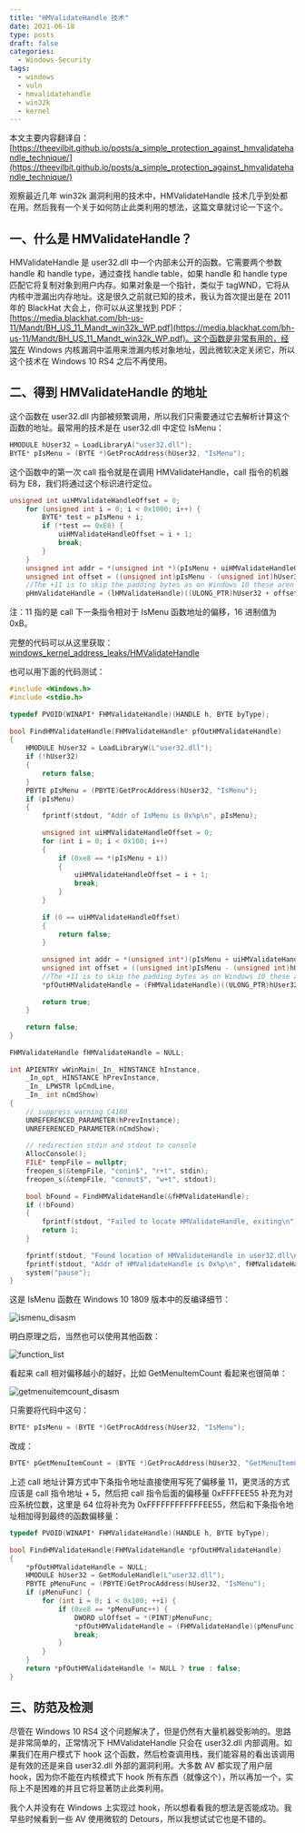 ```yaml
---
title: "HMValidateHandle 技术"
date: 2021-06-18
type: posts
draft: false
categories:
  - Windows-Security
tags:
  - windows
  - vuln
  - hmvalidatehandle
  - win32k
  - kernel
---
```


本文主要内容翻译自：[https://theevilbit.github.io/posts/a_simple_protection_against_hmvalidatehandle_technique/](https://theevilbit.github.io/posts/a_simple_protection_against_hmvalidatehandle_technique/)

观察最近几年 win32k 漏洞利用的技术中，HMValidateHandle 技术几乎到处都在用。然后我有一个关于如何防止此类利用的想法，这篇文章就讨论一下这个。

<!--more-->

## 一、什么是 HMValidateHandle？

HMValidateHandle 是 user32.dll 中一个内部未公开的函数。它需要两个参数 handle 和 handle type，通过查找 handle table，如果 handle 和 handle type 匹配它将复制对象到用户内存。如果对象是一个指针，类似于 tagWND，它将从内核中泄漏出内存地址。这是很久之前就已知的技术，我认为首次提出是在 2011 年的 BlackHat 大会上，你可以从这里找到 PDF：[https://media.blackhat.com/bh-us-11/Mandt/BH_US_11_Mandt_win32k_WP.pdf](https://media.blackhat.com/bh-us-11/Mandt/BH_US_11_Mandt_win32k_WP.pdf)。这个函数是非常有用的，经常在 Windows 内核漏洞中滥用来泄漏内核对象地址，因此微软决定关闭它，所以这个技术在 Windows 10 RS4 之后不再使用。

## 二、得到 HMValidateHandle 的地址

这个函数在 user32.dll 内部被频繁调用，所以我们只需要通过它去解析计算这个函数的地址。最常用的技术是在 user32.dll 中定位 IsMenu：

```cpp
HMODULE hUser32 = LoadLibraryA("user32.dll");
BYTE* pIsMenu = (BYTE *)GetProcAddress(hUser32, "IsMenu");
```

这个函数中的第一次 call 指令就是在调用 HMValidateHandle，call 指令的机器码为 E8，我们将通过这个标识进行定位。

```cpp
unsigned int uiHMValidateHandleOffset = 0;
    for (unsigned int i = 0; i < 0x1000; i++) {
        BYTE* test = pIsMenu + i;
        if (*test == 0xE8) {
            uiHMValidateHandleOffset = i + 1;
            break;
        }
    }
    unsigned int addr = *(unsigned int *)(pIsMenu + uiHMValidateHandleOffset);
    unsigned int offset = ((unsigned int)pIsMenu - (unsigned int)hUser32) + addr;
    //The +11 is to skip the padding bytes as on Windows 10 these aren't nops
    pHmValidateHandle = (lHMValidateHandle)((ULONG_PTR)hUser32 + offset + 11);
```

注：11 指的是 call 下一条指令相对于 IsMenu 函数地址的偏移，16 进制值为 0xB。

完整的代码可以从这里获取：[windows_kernel_address_leaks/HMValidateHandle](https://github.com/sam-b/windows_kernel_address_leaks/tree/master/HMValidateHandle)

也可以用下面的代码测试：

```cpp
#include <Windows.h>
#include <stdio.h>
 
typedef PVOID(WINAPI* FHMValidateHandle)(HANDLE h, BYTE byType);
 
bool FindHMValidateHandle(FHMValidateHandle* pfOutHMValidateHandle)
{
    HMODULE hUser32 = LoadLibraryW(L"user32.dll");
    if (!hUser32)
    {
        return false;
    }
    PBYTE pIsMenu = (PBYTE)GetProcAddress(hUser32, "IsMenu");
    if (pIsMenu)
    {
        fprintf(stdout, "Addr of IsMenu is 0x%p\n", pIsMenu);
 
        unsigned int uiHMValidateHandleOffset = 0;
        for (int i = 0; i < 0x100; i++)
        {
            if (0xe8 == *(pIsMenu + i))
            {
                uiHMValidateHandleOffset = i + 1;
                break;
            }
        }
 
        if (0 == uiHMValidateHandleOffset)
        {
            return false;
        }
 
        unsigned int addr = *(unsigned int*)(pIsMenu + uiHMValidateHandleOffset);
        unsigned int offset = ((unsigned int)pIsMenu - (unsigned int)hUser32) + addr;
        //The +11 is to skip the padding bytes as on Windows 10 these aren't nops
        *pfOutHMValidateHandle = (FHMValidateHandle)((ULONG_PTR)hUser32 + offset + 11);
 
        return true;
    }
 
    return false;
}
 
FHMValidateHandle fHMValidateHandle = NULL;
 
int APIENTRY wWinMain(_In_ HINSTANCE hInstance,
    _In_opt_ HINSTANCE hPrevInstance,
    _In_ LPWSTR lpCmdLine,
    _In_ int nCmdShow)
{
    // suppress warning C4100
    UNREFERENCED_PARAMETER(hPrevInstance);
    UNREFERENCED_PARAMETER(nCmdShow);
 
    // redirection stdin and stdout to console
    AllocConsole();
    FILE* tempFile = nullptr;
    freopen_s(&tempFile, "conin$", "r+t", stdin);
    freopen_s(&tempFile, "conout$", "w+t", stdout);
 
    bool bFound = FindHMValidateHandle(&fHMValidateHandle);
    if (!bFound)
    {
        fprintf(stdout, "Failed to locate HMValidateHandle, exiting\n");
        return 1;
    }
 
    fprintf(stdout, "Found location of HMValidateHandle in user32.dll\n");
    fprintf(stdout, "Addr of HMValidateHandle is 0x%p\n", fHMValidateHandle);
    system("pause");
}
```

这是 IsMenu 函数在 Windows 10 1809 版本中的反编译细节：

![ismenu_disasm](ismenu_disasm.png)

明白原理之后，当然也可以使用其他函数：

![function_list](function_list.png)

看起来 call 相对偏移越小的越好，比如 GetMenuItemCount 看起来也很简单：

![getmenuitemcount_disasm](getmenuitemcount_disasm.png)

只需要将代码中这句：

```cpp
BYTE* pIsMenu = (BYTE *)GetProcAddress(hUser32, "IsMenu");
```

改成：

```cpp
BYTE* pGetMenuItemCount = (BYTE *)GetProcAddress(hUser32, "GetMenuItemCount");
```

上述 call 地址计算方式中下条指令地址直接使用写死了偏移量 11，更灵活的方式应该是 call 指令地址 + 5，然后把 call 指令后面的偏移量 0xFFFFEE55 补充为对应系统位数，这里是 64 位将补充为 0xFFFFFFFFFFFFEE55，然后和下条指令地址相加得到最终的函数偏移量：

```cpp
typedef PVOID(WINAPI* FHMValidateHandle)(HANDLE h, BYTE byType);
 
bool FindHMValidateHandle(FHMValidateHandle *pfOutHMValidateHandle)
{
    *pfOutHMValidateHandle = NULL;
    HMODULE hUser32 = GetModuleHandle(L"user32.dll");
    PBYTE pMenuFunc = (PBYTE)GetProcAddress(hUser32, "IsMenu");
    if (pMenuFunc) {
        for (int i = 0; i < 0x100; ++i) {
            if (0xe8 == *pMenuFunc++) {
                DWORD ulOffset = *(PINT)pMenuFunc;
                *pfOutHMValidateHandle = (FHMValidateHandle)(pMenuFunc + 5 + (ulOffset & 0xffff) - 0x10000  - ((ulOffset >> 16 ^ 0xffff) * 0x10000) );
                break;
            }
        }
    }
    return *pfOutHMValidateHandle != NULL ? true : false;
}
```

## 三、防范及检测

尽管在 Windows 10 RS4 这个问题解决了，但是仍然有大量机器受影响的。思路是非常简单的，正常情况下 HMValidateHandle 只会在 user32.dll 内部调用。如果我们在用户模式下 hook 这个函数，然后检查调用栈，我们能容易的看出该调用是有效的还是来自 user32.dll 外部的漏洞利用。大多数 AV 都实现了用户层 hook，因为你不能在内核模式下 hook 所有东西（就像这个），所以再加一个，实际上不是困难的并且它将显著防止此类利用。

我个人并没有在 Windows 上实现过 hook，所以想看看我的想法是否能成功。我早些时候看到一些 AV 使用微软的 Detours，所以我想试试它也是不错的。
